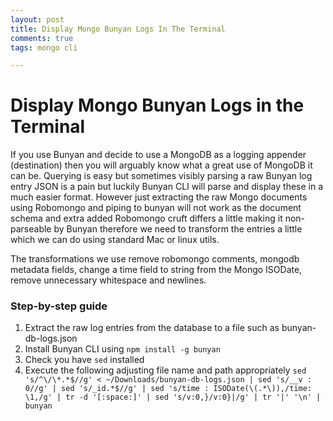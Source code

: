 ```yaml
---
layout: post
title: Display Mongo Bunyan Logs In The Terminal
comments: true
tags: mongo cli

---
```

# Display Mongo Bunyan Logs in the Terminal
If you use Bunyan and decide to use a MongoDB as a logging appender (destination) then you will arguably know what a great use of MongoDB it can be.  Querying is easy but sometimes visibly parsing a raw Bunyan log entry JSON is a pain but luckily Bunyan CLI will parse and display these in a much easier format.  However just extracting the raw Mongo documents using Robomongo and piping to bunyan will not work as the document schema and extra added Robomongo cruft differs a little making it non-parseable by Bunyan therefore we need to transform the entries a little which we can do using standard Mac or linux utils.

The transformations we use remove robomongo comments, mongodb metadata fields, change a time field to string from the Mongo ISODate, remove unnecessary whitespace and newlines.

### Step-by-step guide
1. Extract the raw log entries from the database to a file such as bunyan-db-logs.json
2. Install Bunyan CLI using `npm install -g bunyan`
3. Check you have `sed` installed
4. Execute the following adjusting file name and path appropriately `sed 's/^\/\*.*$//g' < ~/Downloads/bunyan-db-logs.json | sed 's/__v : 0//g' | sed 's/_id.*$//g' | sed 's/time : ISODate(\(.*\)),/time: \1,/g' | tr -d '[:space:]' | sed 's/v:0,}/v:0}|/g' | tr '|' '\n' | bunyan`



